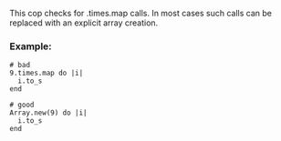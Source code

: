 This cop checks for .times.map calls.
In most cases such calls can be replaced
with an explicit array creation.

### Example:
    # bad
    9.times.map do |i|
      i.to_s
    end

    # good
    Array.new(9) do |i|
      i.to_s
    end